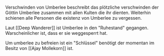 Verschwinden von Umberlee beschreibt das plötzliche verschwinden der Göttin Umberlee zusammen mit allen Kulten die ihr dienten. Weiterhin schienen alle Personen die existenz von Umberlee zu vergessen.

Laut [[Deep Wanderer]] ist Umberlee in den "Ruhestand" gegangen. Warscheinlicher ist, dass er sie weggesperrt hat. 

Um umberlee zu befreien ist ein "Schlüssel" benötigt der momentan im Besitz von [[Ajay Mollekorn]] ist.